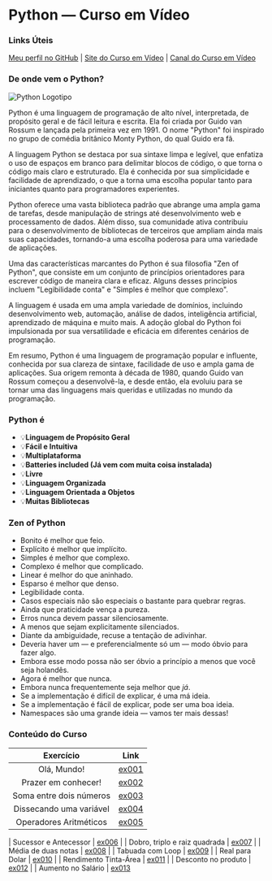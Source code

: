 # Python — Curso em Vídeo

### Links Úteis

[Meu perfil no GitHub](https://github.com/PedrBandeira) | [Site do Curso em Vídeo](https://www.cursoemvideo.com/) | [Canal do Curso em Vídeo](https://www.youtube.com/@CursoemVideo)

### De onde vem o Python?
![Python Logotipo](https://logos-world.net/wp-content/uploads/2021/10/Python-Symbol.png)

Python é uma linguagem de programação de alto nível, interpretada, de propósito geral e de fácil leitura e escrita. Ela foi criada por Guido van Rossum e lançada pela primeira vez em 1991. O nome "Python" foi inspirado no grupo de comédia britânico Monty Python, do qual Guido era fã.

A linguagem Python se destaca por sua sintaxe limpa e legível, que enfatiza o uso de espaços em branco para delimitar blocos de código, o que torna o código mais claro e estruturado. Ela é conhecida por sua simplicidade e facilidade de aprendizado, o que a torna uma escolha popular tanto para iniciantes quanto para programadores experientes.

Python oferece uma vasta biblioteca padrão que abrange uma ampla gama de tarefas, desde manipulação de strings até desenvolvimento web e processamento de dados. Além disso, sua comunidade ativa contribuiu para o desenvolvimento de bibliotecas de terceiros que ampliam ainda mais suas capacidades, tornando-a uma escolha poderosa para uma variedade de aplicações.

Uma das características marcantes do Python é sua filosofia "Zen of Python", que consiste em um conjunto de princípios orientadores para escrever código de maneira clara e eficaz. Alguns desses princípios incluem "Legibilidade conta" e "Simples é melhor que complexo".

A linguagem é usada em uma ampla variedade de domínios, incluindo desenvolvimento web, automação, análise de dados, inteligência artificial, aprendizado de máquina e muito mais. A adoção global do Python foi impulsionada por sua versatilidade e eficácia em diferentes cenários de programação.

Em resumo, Python é uma linguagem de programação popular e influente, conhecida por sua clareza de sintaxe, facilidade de uso e ampla gama de aplicações. Sua origem remonta à década de 1980, quando Guido van Rossum começou a desenvolvê-la, e desde então, ela evoluiu para se tornar uma das linguagens mais queridas e utilizadas no mundo da programação.
### Python é
- 💡**Linguagem de Propósito Geral**
- 💡**Fácil e Intuitiva**
- 💡**Multiplataforma**
- 💡**Batteries included (Já vem com muita coisa instalada)**
- 💡**Livre**
- 💡**Linguagem Organizada**
- 💡**Linguagem Orientada a Objetos**
- 💡**Muitas Bibliotecas**

### Zen of Python
- Bonito é melhor que feio.
- Explícito é melhor que implícito.
- Simples é melhor que complexo.
- Complexo é melhor que complicado.
- Linear é melhor do que aninhado.
- Esparso é melhor que denso.
- Legibilidade conta.
- Casos especiais não são especiais o bastante para quebrar regras.
- Ainda que praticidade vença a pureza.
- Erros nunca devem passar silenciosamente.
- A menos que sejam explicitamente silenciados.
- Diante da ambiguidade, recuse a tentação de adivinhar.
- Deveria haver um — e preferencialmente só um — modo óbvio para fazer algo.
- Embora esse modo possa não ser óbvio a princípio a menos que você seja holandês.
- Agora é melhor que nunca.
- Embora nunca frequentemente seja melhor que *já*.
- Se a implementação é difícil de explicar, é uma má ideia.
- Se a implementação é fácil de explicar, pode ser uma boa ideia.
- Namespaces são uma grande ideia — vamos ter mais dessas!

### Conteúdo do Curso

| Exercício | Link     |
|    :----:   |  :---: |
| Olá, Mundo! | [ex001](https://github.com/PedrBandeira/python/blob/main/scripts/ex001.py)
| Prazer em conhecer! | [ex002](https://github.com/PedrBandeira/python/blob/main/scripts/ex002.py) |
| Soma entre dois números | [ex003](https://github.com/PedrBandeira/python/blob/main/scripts/ex003.py) |
| Dissecando uma variável | [ex004](https://github.com/PedrBandeira/python/blob/main/scripts/ex004.py) |
| Operadores Aritméticos | [ex005](https://github.com/PedrBandeira/python/blob/main/scripts/ex005.py) |

| Sucessor e Antecessor | [ex006](https://github.com/PedrBandeira/python/blob/main/scripts/ex006.py) |
| Dobro, triplo e raiz quadrada | [ex007](https://github.com/PedrBandeira/python/blob/main/scripts/ex007.py) |
| Média de duas notas | [ex008](https://github.com/PedrBandeira/python/blob/main/scripts/ex008.py) |
| Tabuada com Loop | [ex009](https://github.com/PedrBandeira/python/blob/main/scripts/ex009.py) |
| Real para Dolar | [ex010](https://github.com/PedrBandeira/python/blob/main/scripts/ex010.py) |
| Rendimento Tinta-Área | [ex011](https://github.com/PedrBandeira/python/blob/main/scripts/ex011.py) |
| Desconto no produto | [ex012](https://github.com/PedrBandeira/python/blob/main/scripts/ex012.py) |
| Aumento no Salário | [ex013](https://github.com/PedrBandeira/python/blob/main/scripts/ex013.py)